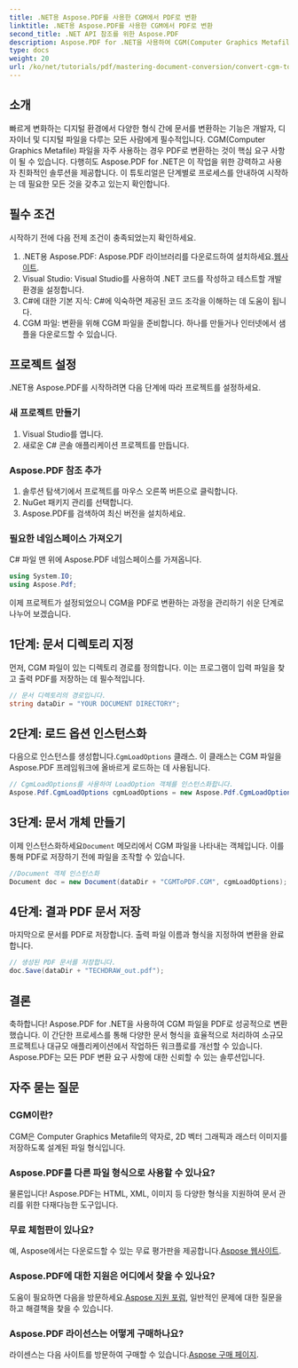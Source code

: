 ```yaml
---
title: .NET용 Aspose.PDF를 사용한 CGM에서 PDF로 변환
linktitle: .NET용 Aspose.PDF를 사용한 CGM에서 PDF로 변환
second_title: .NET API 참조를 위한 Aspose.PDF
description: Aspose.PDF for .NET을 사용하여 CGM(Computer Graphics Metafile) 파일을 PDF 형식으로 쉽게 변환하는 방법을 알아보세요. 개발자와 디자이너 모두에게 완벽합니다.
type: docs
weight: 20
url: /ko/net/tutorials/pdf/mastering-document-conversion/convert-cgm-to-pdf/
---
```

## 소개

빠르게 변화하는 디지털 환경에서 다양한 형식 간에 문서를 변환하는 기능은 개발자, 디자이너 및 디지털 파일을 다루는 모든 사람에게 필수적입니다. CGM(Computer Graphics Metafile) 파일을 자주 사용하는 경우 PDF로 변환하는 것이 핵심 요구 사항이 될 수 있습니다. 다행히도 Aspose.PDF for .NET은 이 작업을 위한 강력하고 사용자 친화적인 솔루션을 제공합니다. 이 튜토리얼은 단계별로 프로세스를 안내하여 시작하는 데 필요한 모든 것을 갖추고 있는지 확인합니다.

## 필수 조건

시작하기 전에 다음 전제 조건이 충족되었는지 확인하세요.

1.  .NET용 Aspose.PDF: Aspose.PDF 라이브러리를 다운로드하여 설치하세요.[웹사이트](https://releases.aspose.com/pdf/net/).
2. Visual Studio: Visual Studio를 사용하여 .NET 코드를 작성하고 테스트할 개발 환경을 설정합니다.
3. C#에 대한 기본 지식: C#에 익숙하면 제공된 코드 조각을 이해하는 데 도움이 됩니다.
4. CGM 파일: 변환을 위해 CGM 파일을 준비합니다. 하나를 만들거나 인터넷에서 샘플을 다운로드할 수 있습니다.

## 프로젝트 설정

.NET용 Aspose.PDF를 시작하려면 다음 단계에 따라 프로젝트를 설정하세요.

### 새 프로젝트 만들기

1. Visual Studio를 엽니다.
2. 새로운 C# 콘솔 애플리케이션 프로젝트를 만듭니다.

### Aspose.PDF 참조 추가

1. 솔루션 탐색기에서 프로젝트를 마우스 오른쪽 버튼으로 클릭합니다.
2. NuGet 패키지 관리를 선택합니다.
3. Aspose.PDF를 검색하여 최신 버전을 설치하세요.

### 필요한 네임스페이스 가져오기

C# 파일 맨 위에 Aspose.PDF 네임스페이스를 가져옵니다.

```csharp
using System.IO;
using Aspose.Pdf;
```

이제 프로젝트가 설정되었으니 CGM을 PDF로 변환하는 과정을 관리하기 쉬운 단계로 나누어 보겠습니다.

## 1단계: 문서 디렉토리 지정

먼저, CGM 파일이 있는 디렉토리 경로를 정의합니다. 이는 프로그램이 입력 파일을 찾고 출력 PDF를 저장하는 데 필수적입니다.

```csharp
// 문서 디렉토리의 경로입니다.
string dataDir = "YOUR DOCUMENT DIRECTORY";
```

## 2단계: 로드 옵션 인스턴스화

 다음으로 인스턴스를 생성합니다.`CgmLoadOptions` 클래스. 이 클래스는 CGM 파일을 Aspose.PDF 프레임워크에 올바르게 로드하는 데 사용됩니다.

```csharp
// CgmLoadOptions를 사용하여 LoadOption 객체를 인스턴스화합니다.
Aspose.Pdf.CgmLoadOptions cgmLoadOptions = new Aspose.Pdf.CgmLoadOptions();
```

## 3단계: 문서 개체 만들기

 이제 인스턴스화하세요`Document` 메모리에서 CGM 파일을 나타내는 객체입니다. 이를 통해 PDF로 저장하기 전에 파일을 조작할 수 있습니다.

```csharp
//Document 객체 인스턴스화
Document doc = new Document(dataDir + "CGMToPDF.CGM", cgmLoadOptions);
```

## 4단계: 결과 PDF 문서 저장

마지막으로 문서를 PDF로 저장합니다. 출력 파일 이름과 형식을 지정하여 변환을 완료합니다.

```csharp
// 생성된 PDF 문서를 저장합니다.
doc.Save(dataDir + "TECHDRAW_out.pdf");
```

## 결론

축하합니다! Aspose.PDF for .NET을 사용하여 CGM 파일을 PDF로 성공적으로 변환했습니다. 이 간단한 프로세스를 통해 다양한 문서 형식을 효율적으로 처리하여 소규모 프로젝트나 대규모 애플리케이션에서 작업하든 워크플로를 개선할 수 있습니다. Aspose.PDF는 모든 PDF 변환 요구 사항에 대한 신뢰할 수 있는 솔루션입니다.

## 자주 묻는 질문

### CGM이란?

CGM은 Computer Graphics Metafile의 약자로, 2D 벡터 그래픽과 래스터 이미지를 저장하도록 설계된 파일 형식입니다.

### Aspose.PDF를 다른 파일 형식으로 사용할 수 있나요?

물론입니다! Aspose.PDF는 HTML, XML, 이미지 등 다양한 형식을 지원하여 문서 관리를 위한 다재다능한 도구입니다.

### 무료 체험판이 있나요?

 예, Aspose에서는 다운로드할 수 있는 무료 평가판을 제공합니다.[Aspose 웹사이트](https://releases.aspose.com/).

### Aspose.PDF에 대한 지원은 어디에서 찾을 수 있나요?

 도움이 필요하면 다음을 방문하세요.[Aspose 지원 포럼](https://forum.aspose.com/c/pdf/10), 일반적인 문제에 대한 질문을 하고 해결책을 찾을 수 있습니다.

### Aspose.PDF 라이선스는 어떻게 구매하나요?

 라이센스는 다음 사이트를 방문하여 구매할 수 있습니다.[Aspose 구매 페이지](https://purchase.conholdate.com/buy).